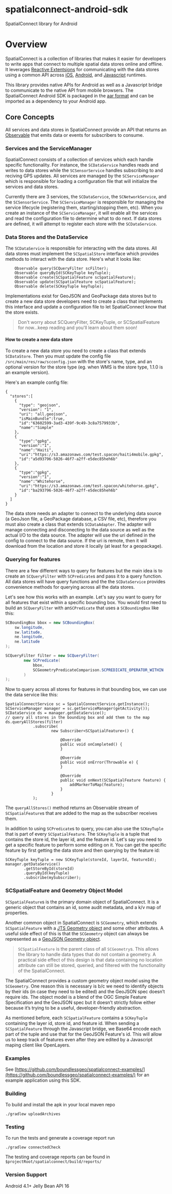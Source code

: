 # spatialconnect-android-sdk
SpatialConnect library for Android


# Overview

SpatialConnect is a collection of libraries that makes it easier for developers to write
apps that connect to multiple spatial data stores online and offline. It leverages [Reactive Extentsions](http://reactivex.io/) for communicating with the data stores using a common API across [iOS](https://github.com/boundlessgeo/spatialconnect-ios-sdk), [Android](https://github.com/boundlessgeo/spatialconnect-android-sdk), and [Javascript](https://github.com/boundlessgeo/spatialconnect-js) runtimes.
 
This library provides native APIs for Android as well as a Javascript bridge to communicate to the native API from mobile browsers.   The SpatialConnect Android SDK is packaged in the [aar format](http://tools.android.com/tech-docs/new-build-system/aar-format) and can be imported as a dependency to your Android app.


## Core Concepts
All services and data stores in SpatialConnect provide an API that returns an [Observable](http://reactivex.io/documentation/observable.html) that emits data or events for subscribers to consume. 


### Services and the ServiceManager
SpatialConnect consists of a collection of services which each handle specific functionality.  For instance, the `SCDataService` handles reads and writes to data stores while the `SCSensorService` handles subscribing to and reciving GPS updates.  All services are managed by the `SCServiceManager` which is responsible for loading a configuration file that will initialize the services and data stores.  

Currently there are 3 services, the `SCDataService`, the `SCNetworkService`, and the `SCSensorService`.  The `SCServiceManager` is responsible for managing the service lifecycle (registering them, starting/stopping them, etc).  When you create an instance of the `SCServiceManager`, it will enable all the services and read the configuration file to determine what to do next.  If data stores are defined, it will attempt to register each store with the `SCDataService`.

### Data Stores and the DataService
The `SCDataService` is responsible for interacting with the data stores.  All data stores must implement the `SCSpatialStore` interface which provides methods to interact with the data store.  Here's what it looks like:

```
	Observable query(SCQueryFilter scFilter);
	Observable queryById(SCKeyTuple keyTuple);
	Observable create(SCSpatialFeature scSpatialFeature);
	Observable update(SCSpatialFeature scSpatialFeature);
	Observable delete(SCKeyTuple keyTuple);
```  

Implementations exist for GeoJSON and GeoPackage data stores but to 
create a new data store developers need to create a class that implements this interface and update a configuration file to let SpatialConnect know
that the store exists.

> Don't worry about SCQueryFilter, SCKeyTuple, or SCSpatialFeature for now...keep reading and you'll learn about them soon!

#### How to create a new data store
To create a new data store you need to create a class that extends `SCDataStore`.  Then you must update the config file `/src/main/res/raw/scconfig.json` with the store's name, type, and an optional version for the store type (eg. when WMS is the store type, 1.1.0 is an example version).

Here's an example config file:

```
{
  "stores":[
    {
      "type": "geojson",
      "version": "1",
      "uri": "all.geojson",
      "isMainBundle":true,
      "id":"63602599-3ad3-439f-9c49-3c8a7579933b",
      "name":"Simple"
    },
    {
      "type":"gpkg",
      "version":"1",
      "name":"Haiti",
      "uri":"https://s3.amazonaws.com/test.spacon/haiti4mobile.gpkg",
      "id":"a5d93796-5026-46f7-a2ff-e5dec85heh6b"
    },
    {
      "type":"gpkg",
      "version":"1",
      "name":"Whitehorse",
      "uri":"https://s3.amazonaws.com/test.spacon/whitehorse.gpkg",
      "id":"ba293796-5026-46f7-a2ff-e5dec85heh6b"
    }
  ]
}
```

The data store needs an adapter to connect to the underlying data source (a GeoJson file, a GeoPackage database, a CSV file, etc), therefore you must also create a class that extends `SCDataAdapter`.  The adapter will manage connecting and disconecting to the data source as well as the actual I/O to the data source.  The adapter will use the uri defined in the config to connect to the data source.  If the uri is remote, then it will download from the location and store it locally (at least for a geopackage).  



### Querying for features

There are a few different ways to query for features but the main idea is to create an `SCQueryFilter` with `SCPredicate`s and pass it to a query function.  All data stores will have query functions and the the `SCDataService` provides convenience methods for querying across all the data stores.

Let's see how this works with an example.  Let's say you want to query for all features that exist within a specific bounding box.  You would first need to build an `SCQueryFilter` with an`SCPredicate` that uses a `SCBoundingBox` like this:

```java
SCBoundingBox bbox = new SCBoundingBox(
    sw.longitude, 
    sw.latitude, 
    ne.longitude, 
    ne.latitude
);

SCQueryFilter filter = new SCQueryFilter(
        new SCPredicate(
        	bbox, 
        	SCGeometryPredicateComparison.SCPREDICATE_OPERATOR_WITHIN
        )
);
```

Now to query across all stores for features in that bounding box, we can use the data service like this:

```
SpatialConnectService sc = SpatialConnectService.getInstance();
SCServiceManager manager = sc.getServiceManager(getActivity());
SCDataService ds = manager.getDataService();
// query all stores in the bounding box and add them to the map
ds.queryAllStores(filter)
            .subscribe(
                    new Subscriber<SCSpatialFeature>() {

                        @Override
                        public void onCompleted() {
                        }

                        @Override
                        public void onError(Throwable e) {
                        }

                        @Override
                        public void onNext(SCSpatialFeature feature) {
                        	addMarkerToMap(feature);
                        }
                    }
            );
```
The `queryAllStores()` method returns an Observable stream of `SCSpatialFeature`s that are added to the map as the subscriber receives them.

In addition to using `SCPredicate`s to query, you can also use the `SCKeyTuple` that is part of every `SCSpatialFeature`.  The `SCKeyTuple` is a tuple that contains the store id, the layer id, and the feature id.  Let's say you need to get a specific feature to perform some editing on it.  You can get the specific feature by first getting the data store and then querying by the feature id:

```
SCKeyTuple keyTuple = new SCKeyTuple(storeId, layerId, featureId);
manager.getDataService()
        .getStoreById(storeId)
        .queryById(keyTuple)
        .subscribe(mySubscriber);	
```


### SCSpatialFeature and Geometry Object Model

`SCSpatialFeature`s is the primary domain object of SpatialConnect.  It is a generic object that contains an id, some audit metadata, and a k/v map of properties.

Another common object in SpatialConnect is `SCGeometry`, which extends `SCSpatialFeature` with a
[JTS Geometry object](http://docs.geotools.org/stable/userguide/library/jts/geometry.html) and some other attributes.  A useful side effect of
this is that the `SCGeometry` object can always be represented as a
[GeoJSON Geometry object](http://geojson.org/geojson-spec.html#geometry-objects).


> `SCSpatialFeature` is the parent class of all `SCGeometry`s. This allows the library to handle data types that do not contain a geometry.  A practical side effect of this design is that data containing no location attribute can still be stored, queried, and filtered with the functionality of the SpatialConnect.

The SpatialConnect provides a custom geometry object model using the `SCGeometry`.  One reason this
is necessary is b/c we need to identify objects by their ids (in case
they need to be edited) and the GeoJSON spec doesn’t require ids.  The
object model is a blend of the OGC Simple Feature Specification and the
GeoJSON spec but it doesn’t strictly follow either because it’s trying to be
a useful, developer-friendly abstraction.


As mentioned before, each `SCSpatialFeature` contains a `SCKeyTuple` containing the layer id, store id, and feature id.  When sending a `SCSpatialFeature` through the Javascript bridge, we Base64 encode each part of the tuple and use that for the GeoJSON Feature's id.  This will allow us to keep track of features even after they are edited by a Javascript maping client like OpenLayers. 

### Examples

See [https://github.com/boundlessgeo/spatialconnect-examples/](https://github.com/boundlessgeo/spatialconnect-examples/) for an example application using this SDK.

### Building

To build and install the apk in your local maven repo

```
./gradlew uploadArchives
```
### Testing

To run the tests and generate a coverage report run 

```
./gradlew connectedCheck
```
The
testing and coverage reports can be found in `$projectRoot/spatialconnect/build/reports/`

### Version Support
Android 4.1+ Jelly Bean API 16
